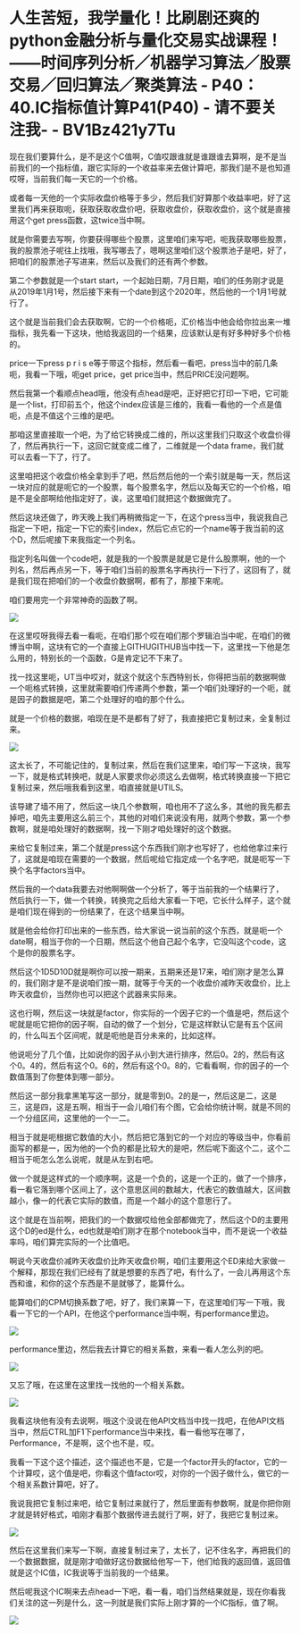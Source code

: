 # 人生苦短，我学量化！比刷剧还爽的python金融分析与量化交易实战课程！——时间序列分析／机器学习算法／股票交易／回归算法／聚类算法 - P40：40.IC指标值计算P41(P40) - 请不要关注我- - BV1Bz421y7Tu

现在我们要算什么，是不是这个C值啊，C值哎跟谁就是谁跟谁去算啊，是不是当前我们的一个指标值，跟它实际的一个收益率来去做计算吧，那我们是不是也知道哎呀，当前我们每一天它的一个价格。

或者每一天他的一个实际收盘价格等于多少，然后我们好算那个收益率吧，好了这里我们再来获取呃，获取获取收盘价吧，获取收盘价，获取收盘价，这个就是直接用这个get press函数，这twice当中啊。

就是你需要去写啊，你要获得哪些个股票，这里咱们来写吧，呃我获取哪些股票，我的股票池子呢往上找哦，我写哪去了，嗯啊这里咱们这个股票池子是吧，好了，把咱们的股票池子写进来，然后以及我们的还有两个参数。

第二个参数就是一个start start，一个起始日期，7月日期，咱们的任务刚才说是从2019年1月1号，然后接下来有一个date到这个2020年，然后他的一个1月1号就行了。

这个就是当前我们会去获取啊，它的一个价格呃，汇价格当中他会给你拉出来一堆指标，我先看一下这块，他给我返回的一个结果，应该默认是有好多种好多个价格的。

price一下press p r i s e等于带这个指标，然后看一看吧，press当中的前几条呃，我看一下哦，呃get price，get price当中，然后PRICE没问题啊。

然后我第一个看顺点head哦，他没有点head是吧，正好把它打印一下吧，它可能是一个list，打印前五个，他这个index应该是三维的，我看一看他的一个点是值呃，点是不值这个三维的是吧。

那咱这里直接取一个吧，为了给它转换成二维的，所以这里我们只取这个收盘价得了，然后再执行一下，这回它就变成二维了，二维就是一个data frame，我们就可以去看一下了，行了。

这里咱把这个收盘价格全拿到手了吧，然后然后他的一个索引就是每一天，然后这一块对应的就是呃它的一个股票，每个股票名字，然后以及每天它的一个价格，咱是不是全部啊给他指定好了，诶，这里咱们就把这个数据做完了。

然后这块还做了，昨天晚上我们再稍微指定一下，在这个press当中，我说我自己指定一下吧，指定一下它的索引index，然后它点它的一个name等于我当前的这个D，然后呢接下来我指定一个列名。

指定列名叫做一个code吧，就是我的一个股票是就是它是什么股票啊，他的一个列名，然后再点另一下，等于咱们当前的股票名字再执行一下行了，这回有了，就是我们现在把咱们的一个收盘价数据啊，都有了，那接下来呢。

咱们要用完一个非常神奇的函数了啊。

![](img/d96eaa53788c3b8489fc9657e9531664_1.png)

在这里哎呀我得去看一看呃，在咱们那个哎在咱们那个罗辑泊当中呢，在咱们的微博当中啊，这块有它的一个直接上GITHUGITHUB当中找一下，这里找一下他是怎么用的，特别长的一个函数，G是肯定记不下来了。

找一找这里呃，UT当中哎对，就这个就这个东西特别长，你得把当前的数据啊做一个呃格式转换，这里就需要咱们传递两个参数，第一个咱们处理好的一个呃，就是因子的数据是吧，第二个处理好的咱的那个什么。

就是一个价格的数据，咱现在是不是都有了好了，我直接把它复制过来，全复制过来。

![](img/d96eaa53788c3b8489fc9657e9531664_3.png)

这太长了，不可能记住的，复制过来，然后在我们这里来，咱们写一下这块，我写一下，就是格式转换吧，就是人家要求你必须这么去做啊，格式转换直接一下把它复制过来，然后哦我看到这里，咱直接就是UTILS。

该导建了墙不用了，然后这一块几个参数啊，咱也用不了这么多，其他的我先都去掉吧，咱先主要用这么前三个，其他的对咱们来说没有用，就两个参数，第一个参数啊，就是咱处理好的数据啊，找一下刚才咱处理好的这个数据。

来给它复制过来，第二个就是press这个东西我们刚才也写好了，也给他拿过来行了，这就是咱现在需要的一个数据，然后呢给它指定成一个名字吧，就是呃写一下换个名字factors当中。

然后我的一个data我要去对他啊啊做一个分析了，等于当前我的一个结果行了，然后执行一下，做一个转换，转换完之后给大家看一下吧，它长什么样子，这个就是咱们现在得到的一份结果了，在这个结果当中啊。

就是他会给你打印出来的一些东西，给大家说一说当前的这个东西，就是呃一个date啊，相当于你的一个日期，然后这个他自己起个名字，它没叫这个code，这个是你的股票名字。

然后这个1D5D10D就是啊你可以按一期来，五期来还是17来，咱们刚才是怎么算的，我们刚才是不是说咱们按一期，就等于今天的一个收盘价减昨天收盘价，比上昨天收盘价，当然你也可以把这个武器来实际来。

这也行啊，然后这一块就是factor，你实际的一个因子它的一个值是吧，然后这个呢就是呃它把你的因子啊，自动的做了一个划分，它是这样默认它是有五个区间的，什么叫五个区间呢，就是呃他是百分未来的，比如这样。

他说呃分了几个值，比如说你的因子从小到大进行排序，然后0。2的，然后有这个0。4的，然后有这个0。6的，然后有这个0。8的，它看看啊，你的因子的一个数值落到了你整体到哪一部分。

然后这一部分我拿黑笔写这一部分，就是零到0。2的是一，然后这是二，这是三，这是四，这是五啊，相当于一会儿咱们有个图，它会给你统计啊，就是不同的一个分组区间，这里他的一个一二。

相当于就是呃根据它数值的大小，然后把它落到它的一个对应的等级当中，你看前面写的都是一，因为他的一个负的都是比较大的是吧，然后呢下面这个二，这个二相当于呃怎么怎么说呢，就是从左到右吧。

做一个就是这样式的一个顺序啊，这是一个负的，这是一个正的，做了一个排序，看一看它落到哪个区间上了，这个意思区间的数越大，代表它的数值越大，区间数越小，像一的代表它实际的数值，而是一个越小的这个意思行了。

这个就是在当前啊，把我们的一个数据哎给他全部都做完了，然后这个D的主要用这个D的ed是什么，ed也就是咱们刚才在那个notebook当中，而不是说一个收益率吗，咱们算完实际的一个比值吧。

啊说今天收盘价减昨天收盘价比昨天收盘价啊，咱们主要用这个ED来给大家做一个解释，那现在我们已经有了就是想要的东西了吧，有什么了，一会儿再用这个东西和谁，和你的这个东西是不是就够了，能算什么。

能算咱们的CPM切换系数了吧，好了，我们来算一下，在这里咱们写一下哦，我看一下它的一个API，在他这个performance当中啊，有performance里边。



![](img/d96eaa53788c3b8489fc9657e9531664_5.png)

performance里边，然后我去计算它的相关系数，来看一看人怎么列的吧。

![](img/d96eaa53788c3b8489fc9657e9531664_7.png)

又忘了哦，在这里在这里找一找他的一个相关系数。

![](img/d96eaa53788c3b8489fc9657e9531664_9.png)

我看这块他有没有去说啊，哦这个没说在他API文档当中找一找吧，在他API文档当中，然后CTRL加F1下performance当中来找，看一看他写在哪了，Performance，不是啊，这个也不是，哎。

我看一下这个这个描述，这个描述也不是，它是一个factor开头的factor，它的一个计算哎，这个值是吧，你看这个值factor哎，对你的一个因子做什么，做它的一个相关系数计算吧，好了。

我说我把它复制过来吧，给它复制过来就行了，然后里面有参数啊，就是你把你刚才就是转好格式，咱刚才看那个数据传进去就行了啊，好了，我把它复制过来。



![](img/d96eaa53788c3b8489fc9657e9531664_11.png)

然后在这里我们来写一下啊，直接复制过来了，太长了，记不住名字，再把我们的一个数据数据，就是刚才咱做好这份数据给他写一下，他们给我的返回值，返回值就是这个IC值，IC我说等于当前我的一个结果。

然后呢我这个IC啊来去点head一下吧，看一看，咱们当然结果就是，现在你看我们关注的这一列是什么，这一列就是我们实际上刚才算的一个IC指标，值了啊。



![](img/d96eaa53788c3b8489fc9657e9531664_13.png)